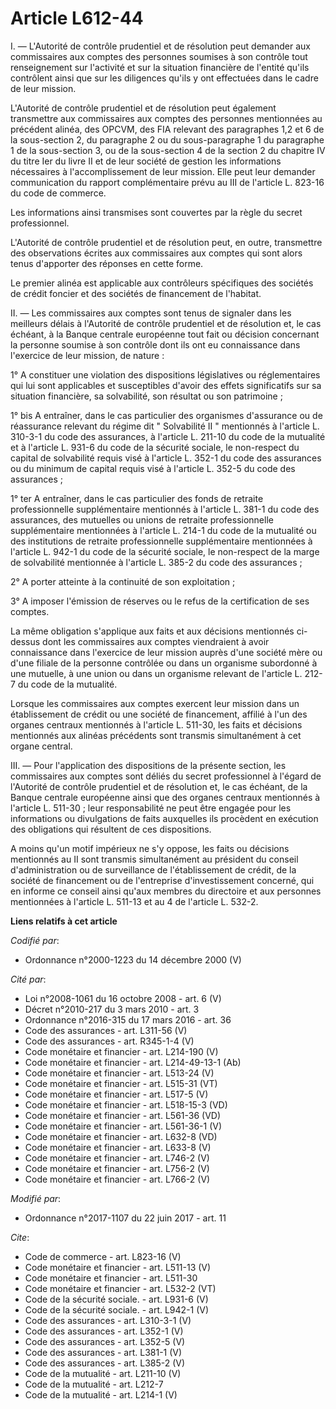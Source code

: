 # Article L612-44

I. ― L'Autorité de contrôle prudentiel et de résolution peut demander aux commissaires aux comptes des personnes soumises à
son contrôle tout renseignement sur l'activité et sur la situation financière de l'entité qu'ils contrôlent ainsi que sur les
diligences qu'ils y ont effectuées dans le cadre de leur mission. 

L'Autorité de contrôle prudentiel et de résolution peut également transmettre aux commissaires aux comptes des personnes
mentionnées au précédent alinéa, des OPCVM, des FIA relevant des paragraphes 1,2 et 6 de la sous-section 2, du paragraphe 2
ou du sous-paragraphe 1 du paragraphe 1 de la sous-section 3, ou de la sous-section 4 de la section 2 du chapitre IV du titre
Ier du livre II et de leur société de gestion les informations nécessaires à l'accomplissement de leur mission. Elle peut
leur demander communication du rapport complémentaire prévu au III de l'article L. 823-16 du code de commerce. 

Les informations ainsi transmises sont couvertes par la règle du secret professionnel. 

L'Autorité de contrôle prudentiel et de résolution peut, en outre, transmettre des observations écrites aux commissaires aux
comptes qui sont alors tenus d'apporter des réponses en cette forme. 

Le premier alinéa est applicable aux contrôleurs spécifiques des sociétés de crédit foncier et des sociétés de financement de
l'habitat. 

II. ― Les commissaires aux comptes sont tenus de signaler dans les meilleurs délais à l'Autorité de contrôle prudentiel et de
résolution et, le cas échéant, à la Banque centrale européenne tout fait ou décision concernant la personne soumise à son
contrôle dont ils ont eu connaissance dans l'exercice de leur mission, de nature : 

1° A constituer une violation des dispositions législatives ou réglementaires qui lui sont applicables et susceptibles
d'avoir des effets significatifs sur sa situation financière, sa solvabilité, son résultat ou son patrimoine ; 

1° bis A entraîner, dans le cas particulier des organismes d'assurance ou de réassurance relevant du régime dit " Solvabilité
II " mentionnés à l'article L. 310-3-1 du code des assurances, à l'article L. 211-10 du code de la mutualité et à l'article
L. 931-6 du code de la sécurité sociale, le non-respect du capital de solvabilité requis visé à l'article L. 352-1 du code
des assurances ou du minimum de capital requis visé à l'article L. 352-5 du code des assurances ; 

1° ter A entraîner, dans le cas particulier des fonds de retraite professionnelle supplémentaire mentionnés à l'article L.
381-1 du code des assurances, des mutuelles ou unions de retraite professionnelle supplémentaire mentionnées à l'article L.
214-1 du code de la mutualité ou des institutions de retraite professionnelle supplémentaire mentionnées à l'article L. 942-1
du code de la sécurité sociale, le non-respect de la marge de solvabilité mentionnée à l'article L. 385-2 du code des
assurances ; 

2° A porter atteinte à la continuité de son exploitation ; 

3° A imposer l'émission de réserves ou le refus de la certification de ses comptes. 

La même obligation s'applique aux faits et aux décisions mentionnés ci-dessus dont les commissaires aux comptes viendraient à
avoir connaissance dans l'exercice de leur mission auprès d'une société mère ou d'une filiale de la personne contrôlée ou
dans un organisme subordonné à une mutuelle, à une union ou dans un organisme relevant de l'article L. 212-7 du code de la
mutualité. 

Lorsque les commissaires aux comptes exercent leur mission dans un établissement de crédit ou une société de financement,
affilié à l'un des organes centraux mentionnés à l'article L. 511-30, les faits et décisions mentionnés aux alinéas
précédents sont transmis simultanément à cet organe central. 

III. ― Pour l'application des dispositions de la présente section, les commissaires aux comptes sont déliés du secret
professionnel à l'égard de l'Autorité de contrôle prudentiel et de résolution et, le cas échéant, de la Banque centrale
européenne ainsi que des organes centraux mentionnés à l'article L. 511-30 ; leur responsabilité ne peut être engagée pour
les informations ou divulgations de faits auxquelles ils procèdent en exécution des obligations qui résultent de ces
dispositions. 

A moins qu'un motif impérieux ne s'y oppose, les faits ou décisions mentionnés au II sont transmis simultanément au président
du conseil d'administration ou de surveillance de l'établissement de crédit, de la société de financement ou de l'entreprise
d'investissement concerné, qui en informe ce conseil ainsi qu'aux membres du directoire et aux personnes mentionnées à
l'article L. 511-13 et au 4 de l'article L. 532-2.

**Liens relatifs à cet article**

_Codifié par_:

  - Ordonnance n°2000-1223 du 14 décembre 2000 (V)

_Cité par_:

  - Loi n°2008-1061 du 16 octobre 2008 - art. 6 (V)
  - Décret n°2010-217 du 3 mars 2010 - art. 3
  - Ordonnance n°2016-315 du 17 mars 2016 - art. 36
  - Code des assurances - art. L311-56 (V)
  - Code des assurances - art. R345-1-4 (V)
  - Code monétaire et financier - art. L214-190 (V)
  - Code monétaire et financier - art. L214-49-13-1 (Ab)
  - Code monétaire et financier - art. L513-24 (V)
  - Code monétaire et financier - art. L515-31 (VT)
  - Code monétaire et financier - art. L517-5 (V)
  - Code monétaire et financier - art. L518-15-3 (VD)
  - Code monétaire et financier - art. L561-36 (VD)
  - Code monétaire et financier - art. L561-36-1 (V)
  - Code monétaire et financier - art. L632-8 (VD)
  - Code monétaire et financier - art. L633-8 (V)
  - Code monétaire et financier - art. L746-2 (V)
  - Code monétaire et financier - art. L756-2 (V)
  - Code monétaire et financier - art. L766-2 (V)

_Modifié par_:

  - Ordonnance n°2017-1107 du 22 juin 2017 - art. 11

_Cite_:

  - Code de commerce - art. L823-16 (V)
  - Code monétaire et financier - art. L511-13 (V)
  - Code monétaire et financier - art. L511-30
  - Code monétaire et financier - art. L532-2 (VT)
  - Code de la sécurité sociale. - art. L931-6 (V)
  - Code de la sécurité sociale. - art. L942-1 (V)
  - Code des assurances - art. L310-3-1 (V)
  - Code des assurances - art. L352-1 (V)
  - Code des assurances - art. L352-5 (V)
  - Code des assurances - art. L381-1 (V)
  - Code des assurances - art. L385-2 (V)
  - Code de la mutualité - art. L211-10 (V)
  - Code de la mutualité - art. L212-7
  - Code de la mutualité - art. L214-1 (V)
